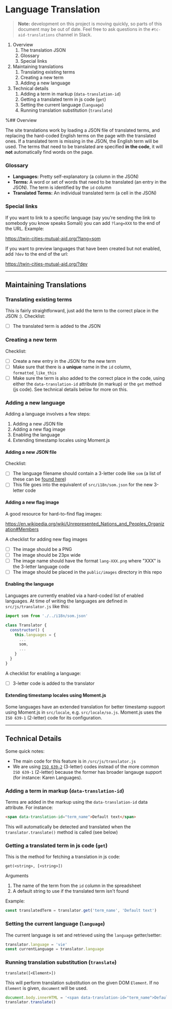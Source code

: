 # Language Translation

> **Note:** development on this project is moving quickly, so parts of this document may be out of date. Feel free to ask questions in the `#tc-aid-translations` channel in Slack.

1. Overview
   1. The translation JSON
   2. Glossary
   3. Special links
2. Maintaining translations
   1. Translating existing terms
   2. Creating a new term
   3. Adding a new language
3. Technical details
   1. Adding a term in markup (`data-translation-id`)
   2. Getting a translated term in js code (`get`)
   3. Setting the current language (`language`)
   4. Running translation substitution (`translate`)

%## Overview

The site translations work by loading a JSON file of translated terms, and replacing the hard-coded English terms on the page with the translated ones. If a translated term is missing in the JSON, the English term will be used. The terms that need to be translated are specified **in the code**, it will **not** automatically find words on the page.

### Glossary

 * **Languages:** Pretty self-explanatory (a column in the JSON)
 * **Terms:** A word or set of words that need to be translated (an entry in the JSON). The term is identified by the `id` column
 * **Translated Terms:** An individual translated term (a cell in the JSON)

### Special links

If you want to link to a specific language (say you're sending the link to somebody you know speaks Somali) you can add `?lang=XXX` to the end of the URL. Example:

https://twin-cities-mutual-aid.org/?lang=som

If you want to preview languages that have been created but not enabled, add `?dev` to the end of the url:

https://twin-cities-mutual-aid.org/?dev

---

## Maintaining Translations

### Translating existing terms

This is fairly straightforward, just add the term to the correct place in the JSON :). Checklist:

 - [ ] The translated term is added to the JSON

### Creating a new term

Checklist:

 - [ ] Create a new entry in the JSON for the new term
 - [ ] Make sure that there is a **unique** name in the `id` column, `formatted_like_this`
 - [ ] Make sure the term is also added to the correct place in the code, using either the `data-translation-id` attribute (in markup) or the `get` method (js code). See technical details below for more on this.

### Adding a new language

Adding a language involves a few steps:

1. Adding a new JSON file
2. Adding a new flag image
3. Enabling the language
4. Extending timestamp locales using Moment.js

#### Adding a new JSON file

Checklist:

 - [ ] The language filename should contain a 3-letter code like `som` (a list of these can be [found here](https://en.wikipedia.org/wiki/List_of_ISO_639-2_codes))
 - [ ] This file goes into the equivalent of `src/i18n/som.json` for the new 3-letter code

#### Adding a new flag image

A good resource for hard-to-find flag images:

https://en.wikipedia.org/wiki/Unrepresented_Nations_and_Peoples_Organization#Members

A checklist for adding new flag images

 - [ ] The image should be a PNG
 - [ ] The image should be 23px wide
 - [ ] The image name should have the format `lang-XXX.png` where "XXX" is the 3-letter language code
 - [ ] The image should be placed in the `public/images` directory in this repo

#### Enabling the language

Languages are currently enabled via a hard-coded list of enabled languages. At time of writing the languages are defined in `src/js/translator.js` like this:

```js
import som from './../i18n/som.json'

class Translator {
  constructor() {
    this.languages = {
      ...
      som,
      ...
    }
  }
}
```

A checklist for enabling a language:

 - [ ] 3-letter code is added to the translator

#### Extending timestamp locales using Moment.js

Some languages have an extended translation for better timestamp support using Moment.js in `src/locale`, e.g. `src/locale/so.js`. Moment.js uses the `ISO 639-1` (2-letter) code for its configuration.

---

## Technical Details

Some quick notes:

 * The main code for this feature is in `/src/js/translator.js`
 * We are using [`ISO 639-2`](https://en.wikipedia.org/wiki/List_of_ISO_639-2_codes) (3-letter) codes instead of the more common `ISO 639-1` (2-letter) because the former has broader langauge support (for instance: Karen Languages).

 ### Adding a term in markup (`data-translation-id`)

 Terms are added in the markup using the `data-translation-id` data attribute. For instance:

 ```html
 <span data-translation-id="term_name">Default text</span>
 ```
This will automatically be detected and translated when the `translator.translate()` method is called (see below)

 ### Getting a translated term in js code (`get`)

 This is the method for fetching a translation in js code:

`get(<string>, [<string>])`

Arguments

1. The name of the term from the `id` column in the spreadsheet
2. A default string to use if the translated term isn't found

Example:


 ```js
const translatedTerm = translator.get('term_name', 'Default text')
 ```

### Setting the current language (`language`)

The current language is set and retrieved using the `language` getter/setter:

```js
translator.language = 'vie'
const currentLanguage = translator.language
```

### Running translation substitution (`translate`)

`translate([<Element>])`

This will perform translation substitution on the given DOM `Element`. If no `Element` is given, `document` will be used.

```js
document.body.innerHTML = '<span data-translation-id="term_name">Default text</span>'
translator.translate()
```
